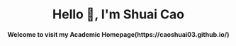 <h1 align="center">Hello 👋, I'm Shuai Cao</h1>
<h4 align="center">Welcome to visit my Academic Homepage(https://caoshuai03.github.io/)  </h4>

<!--
**caoshuai03/caoshuai03** is a ✨ _special_ ✨ repository because its `README.md` (this file) appears on your GitHub profile.

Here are some ideas to get you started:

- 🔭 I’m currently working on ...
- 🌱 I’m currently learning ...
- 👯 I’m looking to collaborate on ...
- 🤔 I’m looking for help with ...
- 💬 Ask me about ...
- 📫 How to reach me: ...
- 😄 Pronouns: ...
- ⚡ Fun fact: ...
-->
